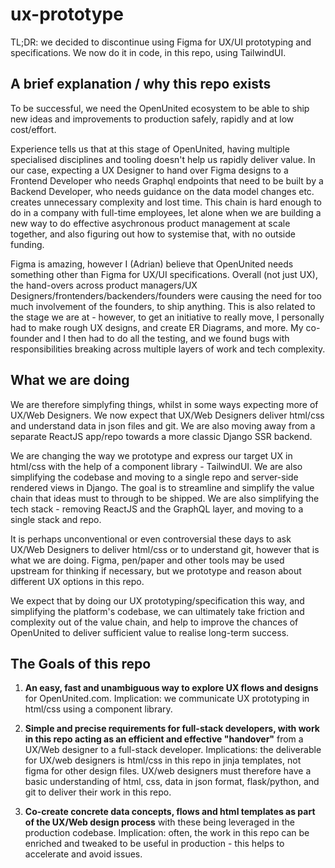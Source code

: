 # ux-prototype

TL;DR: we decided to discontinue using Figma for UX/UI prototyping and specifications. We now do it in code, in this repo, using TailwindUI.

## A brief explanation / why this repo exists

To be successful, we need the OpenUnited ecosystem to be able to ship new ideas and improvements to production safely, rapidly and at low cost/effort. 

Experience tells us that at this stage of OpenUnited, having multiple specialised disciplines and tooling doesn't help us rapidly deliver value. In our case, expecting a UX Designer to hand over Figma designs to a Frontend Developer who needs Graphql endpoints that need to be built by a Backend Developer, who needs guidance on the data model changes etc. creates unnecessary complexity and lost time. This chain is hard enough to do in a company with full-time employees, let alone when we are building a new way to do effective asychronous product management at scale together, and also figuring out how to systemise that, with no outside funding.

Figma is amazing, however I (Adrian) believe that OpenUnited needs something other than Figma for UX/UI specifications. Overall (not just UX), the hand-overs across product managers/UX Designers/frontenders/backenders/founders were causing the need for too much involvement of the founders, to ship anything. This is also related to the stage we are at - however, to get an initiative to really move, I personally had to make rough UX designs, and create ER Diagrams, and more. My co-founder and I then had to do all the testing, and we found bugs with responsibilities breaking across multiple layers of work and tech complexity.

## What we are doing

We are therefore simplyfing things, whilst in some ways expecting more of UX/Web Designers. We now expect that UX/Web Designers deliver html/css and understand data in json files and git. We are also moving away from a separate ReactJS app/repo towards a more classic Django SSR backend.

We are changing the way we prototype and express our target UX in html/css with the help of a component library - TailwindUI.  We are also simplifying the codebase and moving to a single repo and server-side rendered views in Django. The goal is to streamline and simplify the value chain that ideas must to through to be shipped. We are also simplifying the tech stack - removing ReactJS and the GraphQL layer, and moving to a single stack and repo.

It is perhaps unconventional or even controversial these days to ask UX/Web Designers to deliver html/css or to understand git, however that is what we are doing. Figma, pen/paper and other tools may be used upstream for thinking if necessary, but we prototype and reason about different UX options in this repo.

We expect that by doing our UX prototyping/specification this way, and simplifying the platform's codebase, we can ultimately take friction and complexity out of the value chain, and help to improve the chances of OpenUnited to deliver sufficient value to realise long-term success.

## The Goals of this repo

1) **An easy, fast and unambiguous way to explore UX flows and designs** for OpenUnited.com. Implication: we communicate UX prototyping in html/css using a component library. 

2) **Simple and precise requirements for full-stack developers, with work in this repo acting as an efficient and effective "handover"** from a UX/Web designer to a full-stack developer. Implications: the deliverable for UX/web designers is html/css in this repo in jinja templates, not figma for other design files. UX/web designers must therefore have a basic understanding of html, css, data in json format, flask/python, and git to deliver their work in this repo.
     
3) **Co-create concrete data concepts, flows and html templates as part of the UX/Web design process** with these being leveraged in the production codebase. Implication: often, the work in this repo can be enriched and tweaked to be useful in production - this helps to accelerate and avoid issues.
